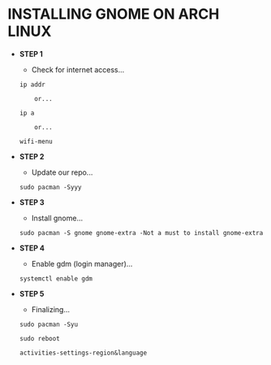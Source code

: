 # INSTALLING GNOME ON ARCH LINUX

* **STEP 1**

    * Check for internet access...

    ```
    ip addr

        or...

    ip a

        or...

    wifi-menu

    ```

* **STEP 2**

    * Update our repo...

    ```
    sudo pacman -Syyy    

    ```

* **STEP 3**

    * Install gnome...

    ```
    sudo pacman -S gnome gnome-extra -Not a must to install gnome-extra
    ```

* **STEP 4**

    * Enable gdm (login manager)...

    ```
    systemctl enable gdm
    ```

* **STEP 5**

    * Finalizing...

    ```
    sudo pacman -Syu

    sudo reboot

    activities-settings-region&language

    ```









